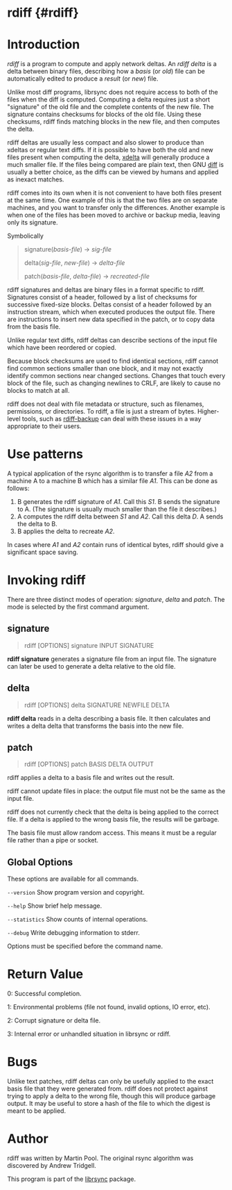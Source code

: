 # rdiff {#rdiff}

Introduction
============

*rdiff* is a program to compute and apply network deltas. An *rdiff
delta* is a delta between binary files, describing how a *basis* (or
*old*) file can be automatically edited to produce a *result* (or *new*)
file.

Unlike most diff programs, librsync does not require access to both of
the files when the diff is computed. Computing a delta requires just a
short "signature" of the old file and the complete contents of the new
file. The signature contains checksums for blocks of the old file. Using
these checksums, rdiff finds matching blocks in the new file, and then
computes the delta.

rdiff deltas are usually less compact and also slower to produce than
xdeltas or regular text diffs. If it is possible to have both the old
and new files present when computing the delta,
[xdelta](http://www.xcf.berkeley.edu/~jmacd/xdelta.html) will generally
produce a much smaller file. If the files being compared are plain text,
then GNU [diff](http://www.gnu.org/software/diffutils/diffutils.html) is
usually a better choice, as the diffs can be viewed by humans and
applied as inexact matches.

rdiff comes into its own when it is not convenient to have both files
present at the same time. One example of this is that the two files are
on separate machines, and you want to transfer only the differences.
Another example is when one of the files has been moved to archive or
backup media, leaving only its signature.

Symbolically

> signature(*basis-file*) -&gt; *sig-file*
>
> delta(*sig-file*, *new-file*) -&gt; *delta-file*
>
> patch(*basis-file*, *delta-file*) -&gt; *recreated-file*

rdiff signatures and deltas are binary files in a format specific to
rdiff. Signatures consist of a header, followed by a list of checksums
for successive fixed-size blocks. Deltas consist of a header followed by
an instruction stream, which when executed produces the output file.
There are instructions to insert new data specified in the patch, or to
copy data from the basis file.

Unlike regular text diffs, rdiff deltas can describe sections of the
input file which have been reordered or copied.

Because block checksums are used to find identical sections, rdiff
cannot find common sections smaller than one block, and it may not
exactly identify common sections near changed sections. Changes that
touch every block of the file, such as changing newlines to CRLF, are
likely to cause no blocks to match at all.

rdiff does not deal with file metadata or structure, such as filenames,
permissions, or directories. To rdiff, a file is just a stream of bytes.
Higher-level tools, such as
[rdiff-backup](http://rdiff-backup.stanford.edu/) can deal with these
issues in a way appropriate to their users.

Use patterns
============

A typical application of the rsync algorithm is to transfer a file *A2*
from a machine A to a machine B which has a similar file *A1*. This can
be done as follows:

1.  B generates the rdiff signature of *A1*. Call this *S1*. B sends the
    signature to A. (The signature is usually much smaller than the file
    it describes.)
2.  A computes the rdiff delta between *S1* and *A2*. Call this delta
    *D*. A sends the delta to B.
3.  B applies the delta to recreate *A2*.

In cases where *A1* and *A2* contain runs of identical bytes, rdiff
should give a significant space saving.

Invoking rdiff
==============

There are three distinct modes of operation: *signature*, *delta* and
*patch*. The mode is selected by the first command argument.

signature
---------

> rdiff \[OPTIONS\] signature INPUT SIGNATURE

**rdiff signature** generates a signature file from an input file. The
signature can later be used to generate a delta relative to the old
file.

delta
-----

> rdiff \[OPTIONS\] delta SIGNATURE NEWFILE DELTA

**rdiff delta** reads in a delta describing a basis file. It then
calculates and writes a delta delta that transforms the basis into the
new file.

patch
-----

> rdiff \[OPTIONS\] patch BASIS DELTA OUTPUT

rdiff applies a delta to a basis file and writes out the result.

rdiff cannot update files in place: the output file must not be the same
as the input file.

rdiff does not currently check that the delta is being applied to the
correct file. If a delta is applied to the wrong basis file, the results
will be garbage.

The basis file must allow random access. This means it must be a regular
file rather than a pipe or socket.

Global Options
--------------

These options are available for all commands.

`--version` Show program version and copyright.

`--help` Show brief help message.

`--statistics` Show counts of internal operations.

`--debug` Write debugging information to stderr.

Options must be specified before the command name.

Return Value
============

0:   Successful completion.

1:   Environmental problems (file not found, invalid options, IO
    error, etc).

2:   Corrupt signature or delta file.

3:   Internal error or unhandled situation in librsync or rdiff.

Bugs
====

Unlike text patches, rdiff deltas can only be usefully applied to the
exact basis file that they were generated from. rdiff does not protect
against trying to apply a delta to the wrong file, though this will
produce garbage output. It may be useful to store a hash of the file to
which the digest is meant to be applied.

Author
======

rdiff was written by Martin Pool. The original rsync algorithm was
discovered by Andrew Tridgell.

This program is part of the [librsync](http://librsync.sourcefrog.net/)
package.
